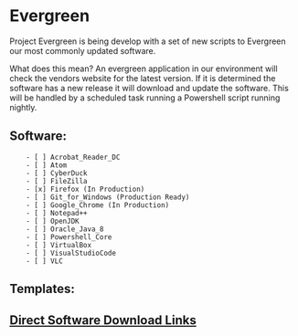 # Evergreen
Project Evergreen is being develop with a set of new scripts to Evergreen our most commonly updated software.

What does this mean? An evergreen application in our environment will check the vendors website for the latest version. If it is determined the software has a new release it will download and update the software. This will be handled by a scheduled task running a Powershell script running nightly.

##    Software:

        - [ ] Acrobat_Reader_DC 
        - [ ] Atom
        - [ ] CyberDuck
        - [ ] FileZilla
        - [x] Firefox (In Production)
        - [ ] Git_for_Windows (Production Ready)
        - [ ] Google_Chrome (In Production)
        - [ ] Notepad++
        - [ ] OpenJDK
        - [ ] Oracle_Java_8
        - [ ] Powershell_Core
        - [ ] VirtualBox   
        - [ ] VisualStudioCode
        - [ ] VLC
    
##    Templates:

##    [Direct Software Download Links](https://docs.google.com/spreadsheets/d/1Wi71MDKG791DUCwrL6yZXdWlHUinezNUfq74loH5_TQ/edit?usp=sharing)

